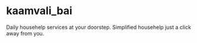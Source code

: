 # kaamvali_bai
Daily househelp services at your doorstep.
Simplified househelp just a click away from you.
